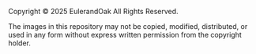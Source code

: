 Copyright © 2025 EulerandOak
All Rights Reserved.

The images in this repository may not be copied,
modified, distributed, or used in any form without
express written permission from the copyright holder.
